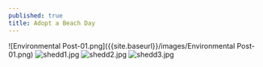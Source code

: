 ```yaml
---
published: true
title: Adopt a Beach Day
---
```

![Environmental Post-01.png]({{site.baseurl}}/images/Environmental Post-01.png)
![shedd1.jpg]({{site.baseurl}}/images/shedd1.jpg)
![shedd2.jpg]({{site.baseurl}}/images/shedd2.jpg)
![shedd3.jpg]({{site.baseurl}}/images/shedd3.jpg)

